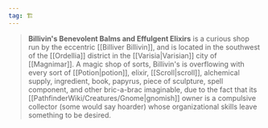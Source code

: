 ```yaml
---
tag: 🏗️
---
```

> **Billivin's Benevolent Balms and Effulgent Elixirs** is a curious shop run by the eccentric [[Billiver Billivin]], and is located in the southwest of the [[Ordellia]] district in the [[Varisia|Varisian]] city of [[Magnimar]]. A magic shop of sorts, Billivin's is overflowing with every sort of [[Potion|potion]], elixir, [[Scroll|scroll]], alchemical supply, ingredient, book, papyrus, piece of sculpture, spell component, and other bric-a-brac imaginable, due to the fact that its [[PathfinderWiki/Creatures/Gnome|gnomish]] owner is a compulsive collector (some would say hoarder) whose organizational skills leave something to be desired.








